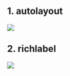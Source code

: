 ## 1. autolayout 

![][1]


## 2. richlabel

![][2]

[1]: http://ww4.sinaimg.cn/large/7f870d23jw1epi8m8tl4ej20qo0ie74z.jpg
[2]: http://ww3.sinaimg.cn/large/7f870d23jw1epi8mkwq1jj20qo0ieac5.jpg